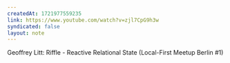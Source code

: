 ```yaml
---
createdAt: 1721977559235
link: https://www.youtube.com/watch?v=zjl7CpG9h3w
syndicated: false
layout: note
---
```


​Geoffrey Litt: Riffle - Reactive Relational State (Local-First Meetup Berlin #1)
